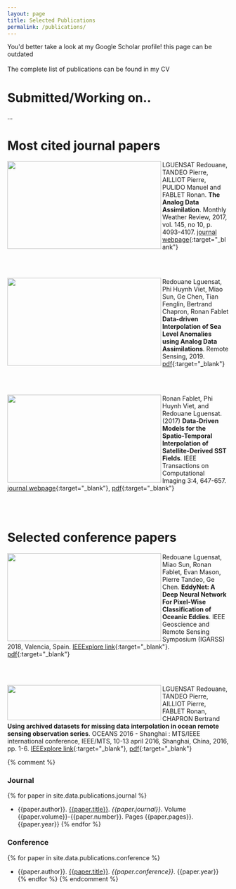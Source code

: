```yaml
---
layout: page
title: Selected Publications
permalink: /publications/
---
```


You'd better take a look at my Google Scholar profile! this page can be outdated
<br><br>
The complete list of publications can be found in my CV

# Submitted/Working on..

...

# Most cited journal papers

<img align="left" src="https://raw.githubusercontent.com/redouanelg/redouanelg.github.io/master/images/publicationimages/analog.png" width="350" height="200"> LGUENSAT Redouane, TANDEO Pierre, AILLIOT Pierre, PULIDO Manuel and FABLET Ronan. **The Analog Data Assimilation**. Monthly Weather Review, 2017, vol. 145, no 10, p. 4093-4107. [journal webpage](http://journals.ametsoc.org/doi/abs/10.1175/MWR-D-16-0441.1){:target="_blank"}

<br><br>

<img align="left" src="https://raw.githubusercontent.com/redouanelg/redouanelg.github.io/master/images/publicationimages/slainterp.png" width="350" height="200"> Redouane Lguensat, Phi Huynh Viet, Miao Sun, Ge Chen, Tian Fenglin, Bertrand Chapron, Ronan Fablet 
**Data-driven Interpolation of Sea Level Anomalies using Analog Data Assimilations**. Remote Sensing, 2019. [pdf](https://hal.archives-ouvertes.fr/hal-01609851){:target="_blank"}

<br><br>

<img align="left" src="https://raw.githubusercontent.com/redouanelg/redouanelg.github.io/master/images/publicationimages/ieeeTCI.png" width="350" height="200"> Ronan Fablet, Phi Huynh Viet, and Redouane Lguensat. (2017) **Data-Driven Models for the Spatio-Temporal Interpolation of Satellite-Derived SST Fields**. IEEE Transactions on Computational Imaging 3:4, 647-657. [journal webpage](http://ieeexplore.ieee.org/document/8025578/){:target="_blank"}, [pdf](https://www.researchgate.net/publication/319474901_Data-driven_Models_for_the_Spatio-Temporal_Interpolation_of_satellite-derived_SST_Fields){:target="_blank"}

<br><br>

# Selected conference papers

<img align="left" src="https://raw.githubusercontent.com/redouanelg/redouanelg.github.io/master/images/publicationimages/eddynet.jpeg" width="350" height="200"> Redouane Lguensat, Miao Sun, Ronan Fablet, Evan Mason, Pierre Tandeo, Ge Chen. **EddyNet: A Deep Neural Network For Pixel-Wise Classification of Oceanic Eddies**. IEEE Geoscience and Remote Sensing Symposium (IGARSS) 2018, Valencia, Spain. [IEEExplore link](https://ieeexplore.ieee.org/document/8518411){:target="_blank"}. [pdf](https://arxiv.org/abs/1711.03954){:target="_blank"}

<br><br>

<img align="left" src="https://raw.githubusercontent.com/redouanelg/redouanelg.github.io/master/images/publicationimages/oceans2016.PNG" width="350" height="80"> LGUENSAT Redouane, TANDEO Pierre, AILLIOT Pierre, FABLET Ronan, CHAPRON Bertrand
**Using archived datasets for missing data interpolation in ocean remote sensing observation series**. OCEANS 2016 - Shanghai : MTS/IEEE international conference, IEEE/MTS, 10-13 april 2016, Shanghai, China, 2016, pp. 1-6. [IEEExplore link](http://ieeexplore.ieee.org/document/7485433/){:target="_blank"}, [pdf](https://portail.telecom-bretagne.eu/publi/public/fic_download.jsp?id=65287){:target="_blank"}




{% comment %}
### Journal
{% for paper in site.data.publications.journal %}
 * {{paper.author}}. [{{paper.title}}]({{paper.url}}). *{{paper.journal}}*. Volume {{paper.volume}}-{{paper.number}}. Pages {{paper.pages}}. {{paper.year}}
{% endfor %}
### Conference
{% for paper in site.data.publications.conference %}
 * {{paper.author}}. [{{paper.title}}]({{paper.url}}). *{{paper.conference}}*. {{paper.year}}
{% endfor %}
{% endcomment %}
